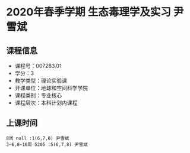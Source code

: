 # 2020年春季学期 生态毒理学及实习 尹雪斌






## 课程信息

- 课程号：007283.01
- 学分：3
- 教学类型：理论实验课
- 开课单位：地球和空间科学学院
- 课程类别：专业核心
- 课程层次：本科计划内课程

## 上课时间

```
8周 null :1(6,7,8) 尹雪斌
3~6,8~16周 5205 :5(6,7,8) 尹雪斌
```

